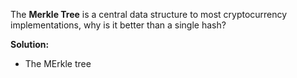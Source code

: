 The **Merkle Tree** is a central data structure to most cryptocurrency implementations, why is it better than a single hash?

**Solution:**

* The MErkle tree
